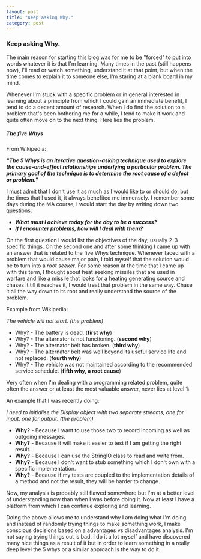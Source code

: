 ```yaml
---
layout: post
title: "Keep asking Why."
category: post
---
```


### Keep asking Why.

The main reason for starting this blog was for me to be "forced" to put into words whatever it is that I'm learning. Many times in the past (still happens now), I'll read or watch something, understand it at that point, but when the time comes to explain it to someone else, I'm staring at a blank board in my mind. 

Whenever I'm stuck with a specific problem or in general interested in learning about a principle from which I could gain an immediate benefit, I tend to do a decent amount of research. When I do find the solution to a problem that's been bothering me for a while, I tend to make it work and quite often move on to the next thing. Here lies the problem.

##### The five Whys

From Wikipedia:

**_"The 5 Whys is an iterative question-asking technique used to explore the cause-and-effect relationships underlying a particular problem. The primary goal of the technique is to determine the root cause of a defect or problem."_**

I must admit that I don't use it as much as I would like to or should do, but the times that I used it, it always benefited me immensely. I remember some days during the MA course, I would start the day by writing down two questions:

- **_What must I achieve today for the day to be a success?_**
- **_If I encounter problems, how will I deal with them?_**

On the first question I would list the objectives of the day, usually 2-3 specific things. On the second one and after some thinking I came up with an answer that is related to the five Whys technique. Whenever faced with a problem that would cause major pain, I told myself that the solution would be to turn into a *root seeker*. For some reason at the time that I came up with this term, I thought about heat seeking missiles that are used in warfare and like a missile that looks for a heating generating source and chases it till it reaches it, I would treat that problem in the same way. Chase it all the way down to its root and really understand the source of the problem.

Example from Wikipedia:

*The vehicle will not start. (the problem)*
  
- Why? - The battery is dead. (**first why**)  
- Why? - The alternator is not functioning. (**second why**)
- Why? - The alternator belt has broken. (**third why**)
- Why? - The alternator belt was well beyond its useful service life and not replaced. (**fourth why**)
- Why? - The vehicle was not maintained according to the recommended service schedule. (**fifth why, a root cause**)

Very often when I'm dealing with a programming related problem, quite often the answer or at least the most valuable answer, never lies at level 1:

An example that I was recently doing:

*I need to initialise the Display object with two separate streams, one for input, one for output. (the problem)*

- **Why?** - Because I want to use those two to record incoming as well as outgoing messages.
- **Why?** - Because it will make it easier to test if I am getting the right result.
- **Why?** - Because I can use the StringIO class to read and write from.
- **Why?** - Because I don't want to stub something which I don't own with a specific implementation.
- **Why?** - Because if my tests are coupled to the implementation details of a method and not the result, they will be harder to change.

Now, my analysis is probably still flawed somewhere but I'm at a better level of understanding now than when I was before doing it. Now at least I have a platform from which I can continue exploring and learning.

Doing the above allows me to understand why I am doing what I'm doing and instead of randomly trying things to make something work, I make conscious decisions based on a advantages vs disadvantages analysis. I'm not saying trying things out is bad, I do it a lot myself and have discovered many nice things as a result of it but in order to learn something in a really deep level the 5 whys or a similar approach is the way to do it.
